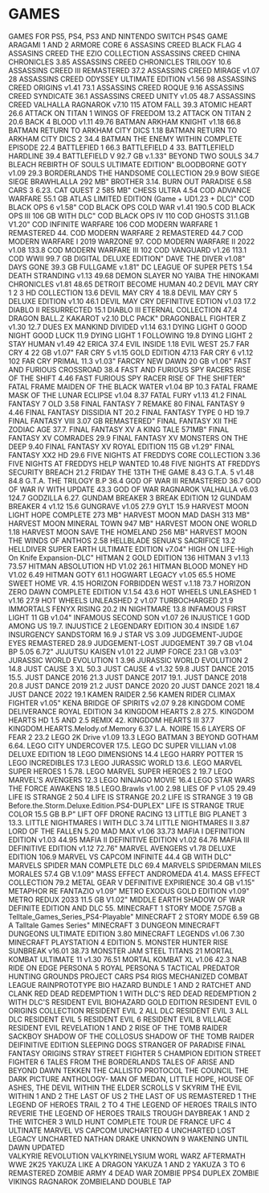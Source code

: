 # GAMES
GAMES FOR PS5, PS4, PS3 AND NINTENDO SWITCH
PS4S GAME
ARAGAMI 1 AND 2
ARMORE CORE 6
ASSASINS CREED BLACK FLAG 4
ASSASINS CREED THE EZIO COLLECTION
ASSASSINS CREED CHINA CHRONICLES 3.85 
ASSASSINS CREED CHRONICLES TRILOGY 10.6 
ASSASSINS CREED III REMASTERED 37.2 
ASSASSINS CREED MIRAGE v1.07 28 
ASSASSINS CREED ODYSSEY ULTIMATE EDITION v1.56 98 
ASSASSINS CREED ORIGINS v1.41 73.1 
ASSASSINS CREED ROQUE 9.16 
ASSASSINS CREED SYNDICATE 36.1 
ASSASSINS CREED UNITY v1.05 48.7 
ASSASSINS CREED VALHALLA RAGNAROK v7.10 115 
ATOM FALL 39.3 
ATOMIC HEART 26.6 
ATTACK ON TITAN 1 WINGS OF FREEDOM 13.2 
ATTACK ON TITAN 2 20.6
BACK 4 BLOOD v1.11 49.76 
BATMAN ARKHAM KNIGHT v1.18 66.8 
BATMAN RETURN TO ARKHAM CITY DICS 1.18 
BATMAN RETURN TO ARKHAM CITY DICS 2 34.4 
BATMAN THE ENEMY WITHIN COMPLETE EPISODE 22.4 
BATTLEFIED 1 66.3 
BATTLEFIELD 4 33.
BATTLEFIELD HARDLINE 39.4 
BATTLEFIELD V 92.7 GB v.1.33"
BEYOND TWO SOULS 34.7 
BLEACH REBIRTH OF SOULS ULTIMATE EDITION"
BLOODBORNE GOTY v1.09 29.3 
BORDERLANDS THE HANDSOME COLLECTION 29.9 
BOW SIEGE SIEGE 
BRAWHLALLA 292 MB"
BROTHER 3.14.
BURN OUT PARADISE 6.58 
CARS 3 6.23.
CAT QUEST 2 585 MB"
CHESS ULTRA 4.54 
COD ADVANCE WARFARE 55.1 GB ATLAS LIMITED EDITION (Game + UD1.23 + DLC)"
COD BLACK OPS 6 v1.58"
COD BLACK OPS COLD WAR v1.41 190.5 
COD BLACK OPS III 106 GB WITH DLC"
COD BLACK OPS IV 110 
COD GHOSTS 31.1.GB V1.20"
COD INFINITE WARFARE 106 
COD MODERN WARFARE 1 REMASTERED 44.
COD MODERN WARFARE 2 REMASTERED 44.7 
COD MODERN WARFARE I 2019 WARZONE 97.
COD MODERN WARFARE II 2022  v1.08 133.8 
COD MODERN WARFARE III 102 
COD VANGUARD v1.26 113.1 
COD WWII 99.7 GB DIGITAL DELUXE EDITION"
DAVE THE DIVER v1.08"
DAYS GONE 39.3 GB FULLGAME v.1.81"
DC LEAGUE OF SUPER PETS 1.54 
DEATH STRANDING v1.13 49.68 
DEMON SLAYER NO YAIBA THE HINOKAMI CHRONICLES v1.81 48.65 
DETROIT BECOME HUMAN 40.2 
DEVIL MAY CRY 1 2 3 HD COLLECTION 13.6 
DEVIL MAY CRY 4 18.8 
DEVIL MAY CRY 5 DELUXE EDITION v1.10 46.1 
DEVIL MAY CRY DEFINITIVE EDTION v1.03 17.2 
DIABLO II RESURRECTED 15.1 
DIABLO III ETERNAL COLLECTION 47.4 
DRAGON BALL.Z KAKAROT v2.10 DLC PACK"
DRAGONBALL FIGHTER Z v1.30 12.7 
DUES EX MANKIND DIVIDED v1.14 63.1 
DYING LIGHT 0 GOOD NIGHT GOOD LUCK 11.9 
DYING LIGHT 1 FOLLOWING 19.8 
DYING LIGHT 2 STAY HUMAN v1.49 42 
ERICA 37.4 
EVIL INSIDE 1.18 
EVIL WEST 25.7 
FAR CRY 4 22 GB v1.07"
FAR CRY 5 v1.15 GOLD EDITION 47.13 
FAR CRY 6 v1.12 102 
FAR CRY PRIMAL 11.3 v1.03"
FARCRY NEW DAWN 20 GB v1.06"
FAST AND FURIOUS CROSSROAD 38.4 
FAST AND FURIOUS SPY RACERS RISE OF THE SHIFT 4.46 
FAST FURIOUS SPY RACER RISE OF THE SHIFTER"
FATAL FRAME MAIDEN OF THE BLACK WATER v1.04 BP 10.3 
FATAL FRAME MASK OF THE LUNAR ECLIPSE v1.04 8.37 
FATAL FURY v1.13 41.2 
FINAL FANTASY 7 OLD 3.58 
FINAL FANTASY 7 REMAKE 80 
FINAL FANTASY 9 4.46 
FINAL FANTASY DISSIDIA NT 20.2 
FINAL FANTASY TYPE 0 HD 19.7 
FINAL FANTASY VIII 3.07 GB REMASTERED"
FINAL FANTASY XII THE ZODIAC AGE 37.7.
FINAL FANTASY XV A KING TALE 571MB"
FINAL FANTASY XV COMRADES 29.9 
FINAL FANTASY XV MONSTERS ON THE DEEP 9.40 
FINAL FANTASY XV ROYAL EDITION 115 GB v1.29"
FINAL FANTASY XX2 HD 29.6 
FIVE NIGHTS AT FREDDYS CORE COLLECTION 3.36 
FIVE NIGHTS AT FREDDYS HELP WANTED 10.48 
FIVE NIGHTS AT FREDDYS SECURITY BREACH 21.2 
FRIDAY THE 13TH THE GAME 8.43 
G.T.A. 5  v1.48 84.8 
G.T.A. THE TRILOGY B.P 36.4 
GOD OF WAR III REMASTERED 36.7 
GOD OF WAR IV WITH UPDATE 43.3 
GOD OF WAR RAGNAROK VALHALLA v6.03 124.7 
GODZILLA 6.27.
GUNDAM BREAKER 3 BREAK EDITION 12 
GUNDAM BREAKER 4 v1.12 15.6 
GUNGRAVE v1.05 27.9 
GYLT 15.9 
HARVEST MOON LIGHT HOPE COMPLETE 273 MB"
HARVEST MOON MAD DASH 313 MB"
HARVEST MOON MINERAL TOWN 947 MB"
HARVEST MOON ONE WORLD 1.18 
HARVEST MOON SAVE THE HOMELAND 256 MB"
HARVEST MOON THE WINDS OF ANTHOS 2.58 
HELLBLADE SENUA'S SACRIFICE 13.2 
HELLDIVER SUPER EARTH ULTIMATE EDITION v7.04"
HIGH ON LIFE-High On Knife Expansion-DLC"
HITMAN 2 GOLD EDITION 136 
HITMAN 3 v1.13 73.57 
HITMAN ABSOLUTION HD V1.02 26.1 
HITMAN BLOOD MONEY HD V1.02 6.49 
HITMAN GOTY 61.1 
HOGWART LEGACY v1.05 65.5
HOME SWEET HOME VR. 4.15 
HORIZON FORBIDDEN WEST v.1.18 73.7 
HORIZON ZERO DAWN COMPLETE EDITION V.1.54 43.6 
HOT WHEELS UNLEASHED 1 v1.16 27.9 
HOT WHEELS UNLEASHED 2 v1.07 TURBOCHARGED 21.9 
IMMORTALS FENYX RISING 20.2 
IN NIGHTMARE 13.8 
INFAMOUS FIRST LIGHT 11 GB v1.04"
INFAMOUS SECOND SON v1.07 26 
INJUSTICE 1 GOD AMONG US 19.7.
INJUSTICE 2 LEGENDARY EDITION 30.4
INSIDE 1.67 
INSURGENCY SANDSTORM 16.9 
J STAR VS 3.09
JUDGEMENT-JUDGE EYES REMASTERED 28.9 
JUDGEMENT-LOST JUDGEMENT 39.7 GB v1.04 BP 5.05 6.72"
JUJUTSU KAISEN v1.01 22 
JUMP FORCE 23.1 GB v3.03"
JURASSIC WORLD EVOLUTION 1 3.96 
JURASSIC WORLD EVOLUTION 2 14.8 
JUST CAUSE 3 XL 50.3 
JUST CAUSE 4 v1.32 59.8 
JUST DANCE 2015 15.5.
JUST DANCE 2016 21.3 
JUST DANCE 2017 19.1.
JUST DANCE 2018 20.8 
JUST DANCE 2019 21.2 
JUST DANCE 2020 20 
JUST DANCE 2021 18.4 
JUST DANCE 2022 19.1 
KAMEN RAIDER 2.56 
KAMEN RIDER CLIMAX FIGHTER v1.05"
KENA BRIDGE OF SPIRITS v2.07 9.28 
KINGDOM COME DELIVERANCE ROYAL EDITION 34 
KINGDOM HEARTS 2.8 27.5.
KINGDOM HEARTS HD 1.5 AND 2.5 REMIX 42.
KINGDOM HEARTS III 37.7 
KINGDOM.HEARTS.Melody.of.Memory 6.37 
L.A. NOIRE 15.6 
LAYERS OF FEAR 2 23.2 
LEGO 2K Drive v1.09 13.3 
LEGO BATMAN 3 BEYOND GOTHAM 6.64.
LEGO CITY UNDERCOVER 17.5.
LEGO DC SUPER VILLIAN v1.08 DELUXE EDITION 18 
LEGO DIMENSIONS 14.4 
LEGO HARRY POTTER 15 
LEGO INCREDIBLES 17.3 
LEGO JURASSIC WORLD 13.6.
LEGO MARVEL SUPER HEROES 1 5.78.
LEGO MARVEL SUPER HEROES 2 19.7
LEGO MARVEL'S AVENGERS 12.3
LEGO NINJAGO MOVIE 16.4 
LEGO STAR WARS THE FORCE AWAKENS 18.5 
LEGO.Brawls v1.00 2.98 
LIES OF P v1.05 29.49 
LIFE IS STRANGE 2 50.4 
LIFE IS STRANGE 20.2 
LIFE IS STRANGE 3 19 GB Before.the.Storm.Deluxe.Edition.PS4-DUPLEX"
LIFE IS STRANGE TRUE COLOR 15.5 GB B.P"
LIFT OFF DRONE RACING 13 
LITTLE BIG PLANET 3 13.3.
LITTLE NIGHTMARES I WITH DLC 3.74 
LITTLE NIGHTMARES II 3.87 
LORD OF THE FALLEN 5.20 
MAD MAX v1.06 33.73 
MAFIA I DEFINITION EDITION v1.03 44.95 
MAFIA II DEFINITIVE EDITION v1.02 64.76 
MAFIA III DEFINITIVE EDITION v1.12 72.76"
MARVEL AVENGERS v1.78 DELUXE EDITION 106.9 
MARVEL VS CAPCOM INFINITE 44.4 GB WITH DLC"
MARVELS SPIDER MAN COMPLETE DLC 69.4 
MARVELS SPIDERMAN MILES MORALES 57.4 GB V.1.09"
MASS EFFECT ANDROMEDA 41.4.
MASS EFFECT COLLECTION 79.2 
METAL GEAR V DEFINITIVE EXPIRIENCE 30.4 GB v1.15"
METAPHOR RE FANTAZIO v1.09"
METRO EXODUS GOLD EDITION v1.09"
METRO REDUX 2033 11.5 GB V1.02"
MIDDLE EARTH SHADOW OF WAR DEFINITE EDITION AND DLC 55.
MINECRAFT 1 STORY MODE 7.57GB a Telltale_Games_Series_PS4-Playable"
MINECRAFT 2 STORY MODE 6.59 GB A Talltale Games Series"
MINECRAFT 3 DUNGEON 
MINECRAFT DUNGEONS ULTIMATE EDITION 3.80 
MINECRAFT LEGENDS v1.06 7.30 
MINECRAFT PLAYSTATION 4 EDITION 5.
MONSTER HUNTER RISE SUNBREAK v16.01 38.73 
MONSTER JAM STEEL TITANS 21 
MORTAL KOMBAT ULTIMATE 11 v1.30 76.51 
MORTAL KOMBAT XL v1.06 42.3 
NAB RIDE ON EDGE
PERSONA 5 ROYAL
PERSONA 5 TACTICAL
PREDATOR HUNTING GROUNDS
PROJECT CARS
PS4 RIGS MECHANIZED COMBAT LEAGUE
RAINPROTOTYPE BIO HAZARD BUNDLE 1 AND 2
RATCHET AND CLANK
RED DEAD REDEMPTION 1 WITH DLC'S
RED DEAD REDEMPTION 2 WITH DLC'S
RESIDENT EVIL  BIOHAZARD GOLD EDITION
RESIDENT EVIL 0 ORIGINS COLLECTION
RESIDENT EVIL 2 ALL DLC
RESIDENT EVIL 3 ALL DLC
RESIDENT EVIL 5
RESIDENT EVIL 6
RESIDENT EVIL 8 VILLAGE
RESIDENT EVIL REVELATION 1 AND 2
RISE OF THE TOMB RAIDER
SACKBOY
SHADOW OF THE COLLOSUS
SHADOW OF THE TOMB RAIDER DEIFINITIVE EDITION
SLEEPING DOGS
STRANGER OF PARADISE FINAL FANTASY ORIGINS
STRAY
STREET FIGHTER 5 CHAMPION EDITION
STREET FIGHTER 6
TALES FROM THE BORDERLANDS
TALES OF ARISE AND BEYOND DAWN
TEKKEN 
THE CALLISTO PROTOCOL
THE COUNCIL
THE DARK PICTURE ANTHOLOGY- MAN OF MEDAN, LITTLE HOPE, HOUSE OF ASHES, THE DEVIL WITHIN
THE ELDER SCROLLS V SKYRIM
THE EVIL WITHIN 1 AND 2
THE LAST OF US 2
THE LAST OF US REMASTERED 1
THE LEGEND OF HEROES TRAIL 2 TO 4
 THE LEGEND OF HEROES TRAILS INTO REVERIE
THE LEGEND OF HEROES TRAILS TROUGH DAYBREAK 1 AND 2
THE WITCHER 3 WILD HUNT COMPLETE
TOUR DE FRANCE
UFC 4
ULTINATE MARVEL VS CAPCOM
UNCHARTED 4
UNCHARTED LOST LEGACY
UNCHARTED NATHAN DRAKE
UNKNOWN 9 WAKENING
UNTIL DAWN UPDATED\
VALKYRIE REVOLUTION
VALKYRINELYSIUM
WORL WARZ AFTERMATH
WWE 2K25
YAKUZA  LIKE A DRAGON
YAKUZA 1 AND 2
YAKUZA 3 TO 6 REMASTERED
ZOMBIE ARMY 4 DEAD WAR
ZOMBIE PPS4 DUPLEX
ZOMBIE VIKINGS RAGNAROK
ZOMBIELAND DOUBLE TAP
